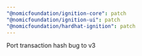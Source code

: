 ```yaml
---
"@nomicfoundation/ignition-core": patch
"@nomicfoundation/ignition-ui": patch
"@nomicfoundation/hardhat-ignition": patch
---
```


Port transaction hash bug to v3
